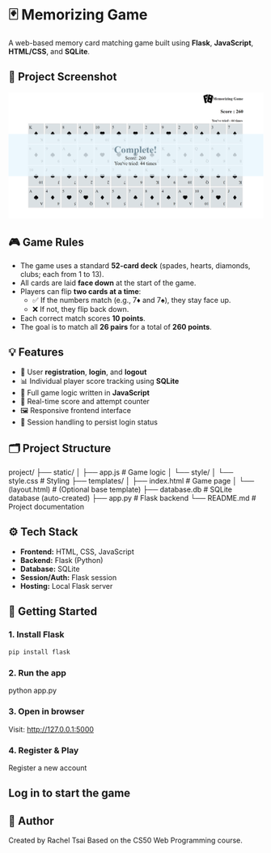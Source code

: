 # 🃏 Memorizing Game

A web-based memory card matching game built using **Flask**, **JavaScript**, **HTML/CSS**, and **SQLite**.

## 📸 Project Screenshot

![MyImage](./public/S2-2.A18_MemorizingGame.PNG)

## 🎮 Game Rules

- The game uses a standard **52-card deck** (spades, hearts, diamonds, clubs; each from 1 to 13).
- All cards are laid **face down** at the start of the game.
- Players can flip **two cards at a time**:
  - ✅ If the numbers match (e.g., 7♦ and 7♠), they stay face up.
  - ❌ If not, they flip back down.
- Each correct match scores **10 points**.
- The goal is to match all **26 pairs** for a total of **260 points**.

## 💡 Features

- 🔐 User **registration**, **login**, and **logout**
- 📊 Individual player score tracking using **SQLite**
- 🎲 Full game logic written in **JavaScript**
- 🧠 Real-time score and attempt counter
- 🖼️ Responsive frontend interface
- 🔄 Session handling to persist login status

## 🗂️ Project Structure
project/
├── static/
│ ├── app.js # Game logic
│ └── style/
│ └── style.css # Styling
├── templates/
│ ├── index.html # Game page
│ └── (layout.html) # (Optional base template)
├── database.db # SQLite database (auto-created)
├── app.py # Flask backend
└── README.md # Project documentation


## ⚙️ Tech Stack

- **Frontend:** HTML, CSS, JavaScript
- **Backend:** Flask (Python)
- **Database:** SQLite
- **Session/Auth:** Flask session
- **Hosting:** Local Flask server

## 🚀 Getting Started

### 1. Install Flask

```bash
pip install flask
```

### 2. Run the app
python app.py

### 3. Open in browser
Visit: http://127.0.0.1:5000

### 4. Register & Play
Register a new account



## Log in to start the game


## 🙋 Author
Created by Rachel Tsai
Based on the CS50 Web Programming course.








